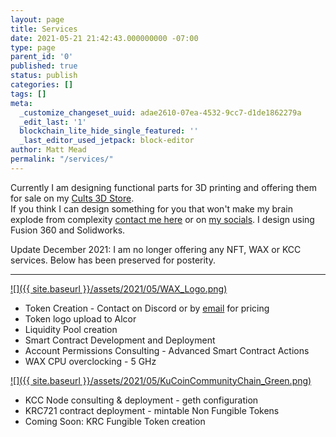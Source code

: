 ```yaml
---
layout: page
title: Services
date: 2021-05-21 21:42:43.000000000 -07:00
type: page
parent_id: '0'
published: true
status: publish
categories: []
tags: []
meta:
  _customize_changeset_uuid: adae2610-07ea-4532-9cc7-d1de1862279a
  _edit_last: '1'
  blockchain_lite_hide_single_featured: ''
  _last_editor_used_jetpack: block-editor
author: Matt Mead
permalink: "/services/"
---
```

Currently I am designing functional parts for 3D printing and offering them for sale on my [Cults 3D Store](https://cults3d.com/en/users/The_Meadery/3d-models).  
If you think I can design something for you that won't make my brain explode from complexity [contact me here](mailto:matt@themeadery.buzz) or on [my socials](/about/). I design using Fusion 360 and Solidworks.

Update December 2021: I am no longer offering any NFT, WAX or KCC services. Below has been preserved for posterity.

* * *

[![]({{ site.baseurl }}/assets/2021/05/WAX_Logo.png)](https://on.wax.io/wax-io/)

*   Token Creation - Contact on Discord or by [email](mailto:matt.a.mead@gmail.com) for pricing
*   Token logo upload to Alcor
*   Liquidity Pool creation
*   Smart Contract Development and Deployment
*   Account Permissions Consulting - Advanced Smart Contract Actions
*   WAX CPU overclocking - 5 GHz

[![]({{ site.baseurl }}/assets/2021/05/KuCoinCommunityChain_Green.png)](https://kcc.io)

*   KCC Node consulting & deployment - geth configuration
*   KRC721 contract deployment - mintable Non Fungible Tokens
*   Coming Soon: KRC Fungible Token creation
